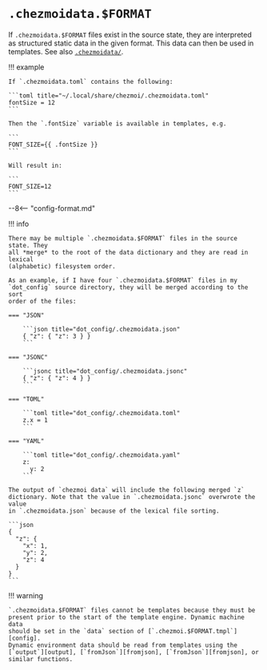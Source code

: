 # `.chezmoidata.$FORMAT`

If `.chezmoidata.$FORMAT` files exist in the source state, they are interpreted
as structured static data in the given format. This data can then be used in
templates. See also [`.chezmoidata/`][chezmoidata-dir].

!!! example

    If `.chezmoidata.toml` contains the following:

    ```toml title="~/.local/share/chezmoi/.chezmoidata.toml"
    fontSize = 12
    ```

    Then the `.fontSize` variable is available in templates, e.g.

    ```
    FONT_SIZE={{ .fontSize }}
    ```

    Will result in:

    ```
    FONT_SIZE=12
    ```

--8<-- "config-format.md"

!!! info

    There may be multiple `.chezmoidata.$FORMAT` files in the source state. They
    all *merge* to the root of the data dictionary and they are read in lexical
    (alphabetic) filesystem order.

    As an example, if I have four `.chezmoidata.$FORMAT` files in my
    `dot_config` source directory, they will be merged according to the sort
    order of the files:

    === "JSON"

        ```json title="dot_config/.chezmoidata.json"
        { "z": { "z": 3 } }
        ```

    === "JSONC"

        ```jsonc title="dot_config/.chezmoidata.jsonc"
        { "z": { "z": 4 } }
        ```

    === "TOML"

        ```toml title="dot_config/.chezmoidata.toml"
        z.x = 1
        ```

    === "YAML"

        ```toml title="dot_config/.chezmoidata.yaml"
        z:
          y: 2
        ```

    The output of `chezmoi data` will include the following merged `z`
    dictionary. Note that the value in `.chezmoidata.jsonc` overwrote the value
    in `.chezmoidata.json` because of the lexical file sorting.

    ```json
    {
      "z": {
        "x": 1,
        "y": 2,
        "z": 4
      }
    }
    ```

!!! warning

    `.chezmoidata.$FORMAT` files cannot be templates because they must be
    present prior to the start of the template engine. Dynamic machine data
    should be set in the `data` section of [`.chezmoi.$FORMAT.tmpl`][config].
    Dynamic environment data should be read from templates using the
    [`output`][output], [`fromJson`][fromjson], [`fromJson`][fromjson], or
    similar functions.

[config]: /reference/special-files/chezmoidata-format.md
[fromjson]: /reference/templates/functions/fromJson.md
[fromyaml]: /reference/templates/functions/fromYaml.md
[output]: /reference/templates/functions/output.md
[chezmoidata-dir]: /reference/special-directories/chezmoidata.md
